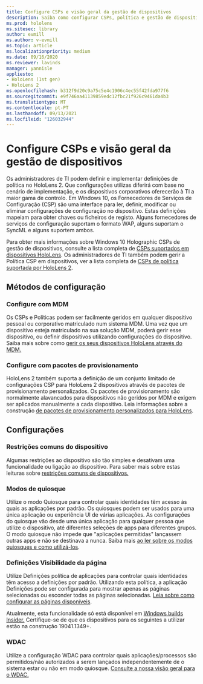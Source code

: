 ```yaml
---
title: Configure CSPs e visão geral da gestão de dispositivos
description: Saiba como configurar CSPs, política e gestão de dispositivos usando a Gestão de Dispositivos Móveis e pacotes de provisionamento.
ms.prod: hololens
ms.sitesec: library
author: evmill
ms.author: v-evmill
ms.topic: article
ms.localizationpriority: medium
ms.date: 09/16/2020
ms.reviewer: lavinds
manager: yannisle
appliesto:
- HoloLens (1st gen)
- HoloLens 2
ms.openlocfilehash: b312f9d20c9a75c5e4c1906c4ec55f42fda977f6
ms.sourcegitcommit: e9f746aa41139859edc12fbc21f926c9461da4b3
ms.translationtype: MT
ms.contentlocale: pt-PT
ms.lasthandoff: 09/13/2021
ms.locfileid: "126032944"
---
```

# <a name="configure-csps-and-device-management-overview"></a>Configure CSPs e visão geral da gestão de dispositivos

Os administradores de TI podem definir e implementar definições de política no HoloLens 2. Que configurações utilizas diferirá com base no cenário de implementação, e os dispositivos corporativos oferecerão à TI a maior gama de controlo. Em Windows 10, os Fornecedores de Serviços de Configuração (CSP) são uma interface para ler, definir, modificar ou eliminar configurações de configuração no dispositivo. Estas definições mapeiam para obter chaves ou ficheiros de registo. Alguns fornecedores de serviços de configuração suportam o formato WAP, alguns suportam o SyncML e alguns suportem ambos.

Para obter mais informações sobre Windows 10 Holographic CSPs de gestão de dispositivos, consulte a lista completa de [CSPs suportados em dispositivos HoloLens](/windows/client-management/mdm/configuration-service-provider-reference#hololens).
Os administradores de TI também podem gerir a Política CSP em dispositivos, ver a lista completa de [CSPs de política suportada por HoloLens 2](/windows/client-management/mdm/policy-csps-supported-by-hololens2).

## <a name="configuration-methods"></a>Métodos de configuração

### <a name="configure-with-mdm"></a>Configure com MDM

Os CSPs e Políticas podem ser facilmente geridos em qualquer dispositivo pessoal ou corporativo matriculado num sistema MDM. Uma vez que um dispositivo esteja matriculado na sua solução MDM, poderá gerir esse dispositivo, ou definir dispositivos utilizando configurações do dispositivo. Saiba mais sobre como [gerir os seus dispositivos HoloLens através do MDM.](hololens-mdm-configure.md)

### <a name="configure-with-provisioning-packages"></a>Configure com pacotes de provisionamento

HoloLens 2 também suporta a definição de um conjunto limitado de configurações CSP para HoloLens 2 dispositivos através de pacotes de provisionamento personalizados. Os pacotes de provisionamento são normalmente alavancados para dispositivos não geridos por MDM e exigem ser aplicados manualmente a cada dispositivo. Leia informações sobre a construção [de pacotes de provisionamento personalizados para HoloLens](hololens-provisioning.md).

## <a name="configurations"></a>Configurações

### <a name="common-device-restrictions"></a>Restrições comuns do dispositivo

Algumas restrições ao dispositivo são tão simples e desativam uma funcionalidade ou ligação ao dispositivo. Para saber mais sobre estas leituras sobre [restrições comuns de dispositivos.](hololens-common-device-restrictions.md)

### <a name="kiosk-modes"></a>Modos de quiosque

Utilize o modo Quiosque para controlar quais identidades têm acesso às quais as aplicações por padrão. Os quiosques podem ser usados para uma única aplicação ou experiência UI de várias aplicações. As configurações do quiosque vão desde uma única aplicação para qualquer pessoa que utilize o dispositivo, até diferentes seleções de apps para diferentes grupos. O modo quiosque não impede que "aplicações permitidas" lançassem outras apps e não se destinava a nunca. Saiba mais [ao ler sobre os modos quiosques e como utilizá-los](hololens-kiosk.md).

### <a name="settings-page-visibility"></a>Definições Visibilidade da página

Utilize Definições política de aplicações para controlar quais identidades têm acesso a definições por padrão. Utilizando esta política, a aplicação Definições pode ser configurada para mostrar apenas as páginas selecionadas ou esconder todas as páginas selecionadas. [Leia sobre como configurar as páginas disponíveis](settings-uri-list.md).

Atualmente, esta funcionalidade só está disponível em [Windows builds Insider.](hololens-insider.md) Certifique-se de que os dispositivos para os seguintes a utilizar estão na construção 19041.1349+.

### <a name="wdac"></a>WDAC

Utilize a configuração WDAC para controlar quais aplicações/processos são permitidos/não autorizados a serem lançados independentemente de o sistema estar ou não em modo quiosque.
[Consulte a nossa visão geral para o WDAC.](windows-defender-application-control-wdac.md)
